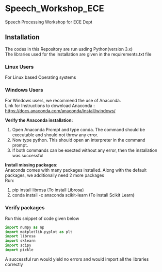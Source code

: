 # Speech_Workshop_ECE
Speech Processing Workshop for ECE Dept

## Installation

The codes in this Repository are run usding Python(version 3.x)<br/>
The libraries used for the installation are given in the requirements.txt file

### Linux Users
For Linux based Operating systems

### Windows Users
For Windows users, we recommend the use of Anaconda.<br/>
Link for Instructions to download Anaconda : https://docs.anaconda.com/anaconda/install/windows/

**Verify the Anaconda installation:**<br/>
1. Open Anaconda Prompt and type conda. The command should be executable and should not throw any error.
2. Now type python. This should open an interpreter in the command prompt.
3. If both commands can be exected without any error, then the installation was successful

**Install missing packages:**<br/>
Anaconda comes with many packages installed. Along with the default packages, we additionally need 2 more packages<br/>
Run:
1. pip install librosa (To install Librosa)
2. conda install -c anaconda scikit-learn (To install Scikit Learn)

### Verify packages
Run this snippet of code given below

```python
import numpy as np
import matplotlib.pyplot as plt
import librosa
import sklearn
import scipy
import pickle
```

A successful run would yield no errors and would import all the libraries correctly
